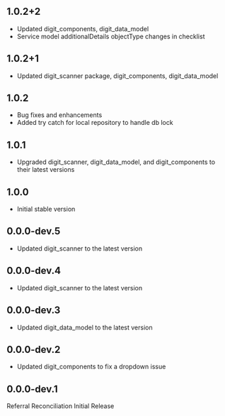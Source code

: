 ## 1.0.2+2

* Updated digit_components, digit_data_model
* Service model additionalDetails objectType changes in checklist

## 1.0.2+1

* Updated digit_scanner package, digit_components, digit_data_model

## 1.0.2

* Bug fixes and enhancements
* Added try catch for local repository to handle db lock

## 1.0.1

* Upgraded digit_scanner, digit_data_model, and digit_components to their latest versions

## 1.0.0

* Initial stable version

## 0.0.0-dev.5

* Updated digit_scanner to the latest version

## 0.0.0-dev.4

* Updated digit_scanner to the latest version

## 0.0.0-dev.3

* Updated digit_data_model to the latest version

## 0.0.0-dev.2

* Updated digit_components to fix a dropdown issue

## 0.0.0-dev.1

Referral Reconciliation Initial Release